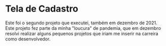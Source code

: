# Tela de Cadastro
Este foi o segundo projeto que executei, também em dezembro de 2021. Este projeto fez parte da minha "loucura" de pandemia, que em dezembro resolvi realizar alguns pequenos projetos que iriam me inserir na carreira como desenvolvedor.
